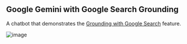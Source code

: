 ## Google Gemini with Google Search Grounding

A chatbot that demonstrates the [Grounding with Google Search](https://ai.google.dev/gemini-api/docs/grounding?lang=python) feature. 

![image](https://github.com/user-attachments/assets/5097c4dd-110f-47d9-a9a5-56d9bb015f4b)


